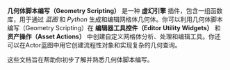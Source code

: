 **几何体脚本编写（Geometry Scripting）** 是一种 **虚幻引擎** 插件，包含一组函数库，用于通过 *蓝图* 和 *Python* 生成和编辑网格体几何体。你可以利用几何体脚本编写（Geometry Scripting）在 **编辑器工具控件（Editor Utility Widgets）** 和 **资产操作（Asset Actions）** 中创建自定义网格体分析、处理和编辑工具。你还可以在Actor蓝图中用它创建流程性对象和实现复杂的几何查询。

这些文档旨在帮助你初步了解并熟悉几何体脚本编写。